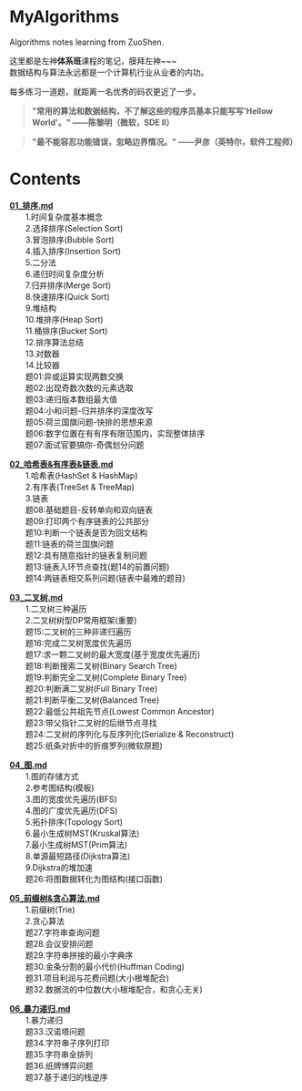 # MyAlgorithms
Algorithms notes learning from ZuoShen.

这里都是左神**体系班**课程的笔记，膜拜左神~~~  
数据结构与算法永远都是一个计算机行业从业者的内功。  

每多练习一道题，就距离一名优秀的码农更近了一步。  


> **"常用的算法和数据结构，不了解这些的程序员基本只能写写'Hellow World'。"
——陈黎明（微软，SDE ll）**  

> **"最不能容忍功能错误，忽略边界情况。"
——尹彦（英特尔，软件工程师）**

# Contents
[**01_排序.md**](https://github.com/Shunli-Wang/MyAlgorithms/blob/main/01_%E6%8E%92%E5%BA%8F.md)  
    &emsp;&emsp;1.时间复杂度基本概念  
    &emsp;&emsp;2.选择排序(Selection Sort)  
    &emsp;&emsp;3.冒泡排序(Bubble Sort)  
    &emsp;&emsp;4.插入排序(Insertion Sort)  
    &emsp;&emsp;5.二分法  
    &emsp;&emsp;6.递归时间复杂度分析  
    &emsp;&emsp;7.归并排序(Merge Sort)  
    &emsp;&emsp;8.快速排序(Quick Sort)  
    &emsp;&emsp;9.堆结构  
    &emsp;&emsp;10.堆排序(Heap Sort)  
    &emsp;&emsp;11.桶排序(Bucket Sort)  
    &emsp;&emsp;12.排序算法总结  
    &emsp;&emsp;13.对数器  
    &emsp;&emsp;14.比较器  
    &emsp;&emsp;题01:异或运算实现两数交换  
    &emsp;&emsp;题02:出现奇数次数的元素选取  
    &emsp;&emsp;题03:递归版本数组最大值  
    &emsp;&emsp;题04:小和问题-归并排序的深度改写  
    &emsp;&emsp;题05:荷兰国旗问题-快排的思想来源  
    &emsp;&emsp;题06:数字位置在有有序有限范围内，实现整体排序  
    &emsp;&emsp;题07:面试官要搞你-奇偶划分问题  

[**02_哈希表&有序表&链表.md**](https://github.com/Shunli-Wang/MyAlgorithms/blob/main/02_%E5%93%88%E5%B8%8C%E8%A1%A8%26%E6%9C%89%E5%BA%8F%E8%A1%A8%26%E9%93%BE%E8%A1%A8.md)  
    &emsp;&emsp;1.哈希表(HashSet & HashMap)  
    &emsp;&emsp;2.有序表(TreeSet & TreeMap)  
    &emsp;&emsp;3.链表  
    &emsp;&emsp;题08:基础题目-反转单向和双向链表  
    &emsp;&emsp;题09:打印两个有序链表的公共部分  
    &emsp;&emsp;题10:判断一个链表是否为回文结构  
    &emsp;&emsp;题11:链表的荷兰国旗问题  
    &emsp;&emsp;题12:具有随意指针的链表复制问题  
    &emsp;&emsp;题13:链表入环节点查找(题14的前置问题)  
    &emsp;&emsp;题14:两链表相交系列问题(链表中最难的题目)  

[**03_二叉树.md**](https://github.com/Shunli-Wang/MyAlgorithms/blob/main/03_%E4%BA%8C%E5%8F%89%E6%A0%91.md)  
    &emsp;&emsp;1.二叉树三种遍历  
    &emsp;&emsp;2.二叉树树型DP常用框架(重要)  
    &emsp;&emsp;题15:二叉树的三种非递归遍历  
    &emsp;&emsp;题16:完成二叉树宽度优先遍历  
    &emsp;&emsp;题17:求一颗二叉树的最大宽度(基于宽度优先遍历)  
    &emsp;&emsp;题18:判断搜索二叉树(Binary Search Tree)  
    &emsp;&emsp;题19:判断完全二叉树(Complete Binary Tree)  
    &emsp;&emsp;题20:判断满二叉树(Full Binary Tree)  
    &emsp;&emsp;题21:判断平衡二叉树(Balanced Tree)  
    &emsp;&emsp;题22:最低公共祖先节点(Lowest Common Ancestor)  
    &emsp;&emsp;题23:带父指针二叉树的后继节点寻找  
    &emsp;&emsp;题24:二叉树的序列化与反序列化(Serialize & Reconstruct)  
    &emsp;&emsp;题25:纸条对折中的折痕罗列(微软原题)  

[**04_图.md**](https://github.com/Shunli-Wang/MyAlgorithms/blob/main/04_%E5%9B%BE.md)  
    &emsp;&emsp;1.图的存储方式  
    &emsp;&emsp;2.参考图结构(模板)  
    &emsp;&emsp;3.图的宽度优先遍历(BFS)  
    &emsp;&emsp;4.图的广度优先遍历(DFS)  
    &emsp;&emsp;5.拓扑排序(Topology Sort)  
    &emsp;&emsp;6.最小生成树MST(Kruskal算法)  
    &emsp;&emsp;7.最小生成树MST(Prim算法)  
    &emsp;&emsp;8.单源最短路径(Dijkstra算法)  
    &emsp;&emsp;9.Dijkstra的堆加速  
    &emsp;&emsp;题26:将图数据转化为图结构(接口函数)  

[**05_前缀树&贪心算法.md**](https://github.com/Shunli-Wang/MyAlgorithms/blob/main/05_%E5%89%8D%E7%BC%80%E6%A0%91%26%E8%B4%AA%E5%BF%83%E7%AE%97%E6%B3%95.md)  
    &emsp;&emsp;1.前缀树(Trie)  
    &emsp;&emsp;2.贪心算法  
    &emsp;&emsp;题27.字符串查询问题  
    &emsp;&emsp;题28.会议安排问题  
    &emsp;&emsp;题29.字符串拼接的最小字典序  
    &emsp;&emsp;题30.金条分割的最小代价(Huffman Coding)  
    &emsp;&emsp;题31.项目利润与花费问题(大小根堆配合)  
    &emsp;&emsp;题32.数据流的中位数(大小根堆配合，和贪心无关)  

[**06_暴力递归.md**]()  
    &emsp;&emsp;1.暴力递归  
    &emsp;&emsp;题33.汉诺塔问题  
    &emsp;&emsp;题34.字符串子序列打印  
    &emsp;&emsp;题35.字符串全排列  
    &emsp;&emsp;题36.纸牌博弈问题  
    &emsp;&emsp;题37.基于递归的栈逆序  